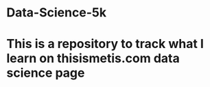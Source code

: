 # Data-Science-5k
# This is a repository to track what I learn on thisismetis.com data science page
